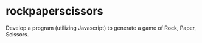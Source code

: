 # rockpaperscissors

Develop a program (utilizing Javascript) to generate a game of Rock, Paper, Scissors.

